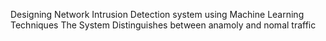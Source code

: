 Designing Network Intrusion Detection system using Machine Learning Techniques
The System Distinguishes between anamoly and nomal traffic
